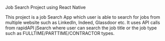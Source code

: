 Job Search Project using React Native

This project is a job Search App which user is able to search for jobs from multiple website such as LinkedIn, Indeed, Glassdoor etc.
It uses API calls from rapidAPI jSearch where user can search the job title or the job type such as FULLTIME/PARTTIME/CONTRACTOR types.
